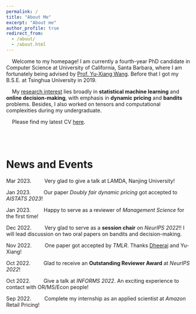 ```yaml
---
permalink: /
title: "About Me"
excerpt: "About me"
author_profile: true
redirect_from: 
  - /about/
  - /about.html
---
```


&nbsp; &nbsp;  Welcome to my homepage! I am currently a fourth-year PhD candidate in Computer Science at University of California, Santa Barbara, where I am fortunately being advised by [Prof. Yu-Xiang Wang](https://sites.cs.ucsb.edu/~yuxiangw/). Before that I got my B.S.E. at Tsinghua University in 2019.

<!-- 
&nbsp; &nbsp; My current **research interest** is dynamic pricing. My goal is to seek for statistical and discrete-mathematical methods to improve our comprehension on the price-demand relationships in the market.
-->

&nbsp; &nbsp; My <u>research interest</u> lies broadly in **statistical machine learning** and **online decision-making**, with emphasis in **dynamic pricing** and **bandits** problems. Besides, I also worked on tensors and computational complexities during my undergraduate. 

&nbsp; &nbsp; Please find my latest CV [here](/files/CV_Jianyu_Xu_2023.pdf).
<br /><br />
<br /><br />

# News and Events

Mar 2023. &nbsp; &nbsp; &nbsp; &nbsp; Very glad to give a talk at LAMDA, Nanjing University!

Jan 2023. &nbsp; &nbsp; &nbsp; &nbsp; Our paper *Doubly fair dynamic pricing* got accepted to *AISTATS 2023*!

Jan 2023. &nbsp; &nbsp; &nbsp; &nbsp; Happy to serve as a reviewer of *Management Science* for the first time!

Dec 2022. &nbsp; &nbsp; &nbsp; &nbsp; Very glad to serve as a **session chair** on *NeurIPS 2022*!! I will lead discussion on two oral papers on bandits and decision-making.

Nov 2022. &nbsp; &nbsp; &nbsp; &nbsp; One paper got accepted by *TMLR*. Thanks [Dheeraj](https://dheeraj-b.github.io/home/) and Yu-Xiang!


Oct 2022. &nbsp; &nbsp; &nbsp; &nbsp; Glad to receive an **Outstanding Reviewer Award** at *NeurIPS 2022*!

Oct 2022. &nbsp; &nbsp; &nbsp; &nbsp; Give a talk at *INFORMS 2022*. An exciting experience to contact with OR/MS/Econ people!

Sep 2022. &nbsp; &nbsp; &nbsp; &nbsp; Complete my internship as an applied scientist at *Amazon* Retail Pricing!



